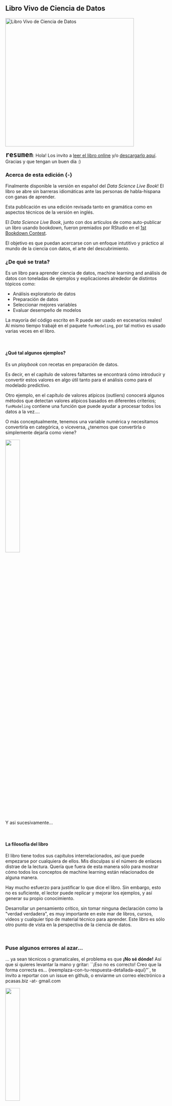 ## Libro Vivo de Ciencia de Datos

<img src="https://librovivodecienciadedatos.ai/introduction/libro-vivo-de-ciencia-de-datos.png" alt="Libro Vivo de Ciencia de Datos" width="400px">


<font size="+2">**`resumen`**</font>: Hola! Los invito a <a href="https://librovivodecienciadedatos.ai" target="blank">leer el libro online</a> y/o <a href="https://librovivodecienciadedatos.ai/descargar-libro.html" target="blank">descargarlo aquí</a>. Gracias y que tengan un buen día :)


### Acerca de esta edición {-}

Finalmente disponible la versión en español del _Data Science Live Book_! El libro se abre sin barreras idiomáticas ante las personas de habla-hispana con ganas de aprender.

Esta publicación es una edición revisada tanto en gramática como en aspectos técnicos de la versión en inglés.

El _Data Science Live Book_, junto con dos artículos de como auto-publicar un libro usando bookdown, fueron premiados por RStudio en el [1st Bookdown Contest](https://community.rstudio.com/t/announcing-winners-of-the-1st-bookdown-contest/16394). 

El objetivo es que puedan acercarse con un enfoque intutitivo y práctico al mundo de la ciencia con datos, el arte del descubrimiento.


### ¿De qué se trata?

Es un libro para aprender ciencia de datos, machine learning and análisis de datos con toneladas de ejemplos y explicaciones alrededor de distintos tópicos como:

- Análisis exploratorio de datos
- Preparación de datos
- Seleccionar mejores variables
- Evaluar desempeño de modelos

La mayoría del código escrito en R puede ser usado en escenarios reales! Al mismo tiempo trabajé en el paquete `funModeling`, por tal motivo es usado varias veces en el libro.

<br>

#### ¿Qué tal algunos ejemplos?

Es un _playbook_ con recetas en preparación de datos.

Es decir, en el capítulo de valores faltantes se encontrará cómo introducir y convertir estos valores en algo útil tanto para el análisis como para el modelado predictivo.

Otro ejemplo, en el capítulo de valores atípicos (outliers) conocerá algunos métodos que detectan valores atípicos basados en diferentes criterios; `funModeling` contiene una función que puede ayudar a procesar todos los datos a la vez.... 

O más conceptualmente, tenemos una variable numérica y necesitamos convertirla en categórica, o viceversa, ¿tenemos que convertirla o simplemente dejarla como viene? 


<img src="https://datascienceheroes.com/img/blog/coyote_book2.gif" width="30%">

Y asi sucesivamente...

<br>

#### La filosofía del libro

El libro tiene todos sus capítulos interrelacionados, así que puede empezarse por cualquiera de ellos. Mis disculpas si el número de enlaces distrae de la lectura. Quería que fuera de esta manera sólo para mostrar cómo todos los conceptos de machine learning están relacionados de alguna manera.

Hay mucho esfuerzo para justificar lo que dice el libro. Sin embargo, esto no es suficiente, el lector puede replicar y mejorar los ejemplos, y así generar su propio conocimiento.

Desarrollar un pensamiento crítico, sin tomar ninguna declaración como la "verdad verdadera", es muy importante en este mar de libros, cursos, videos y cualquier tipo de material técnico para aprender. Este libro es sólo otro punto de vista en la perspectiva de la ciencia de datos.

<br>

### Puse algunos errores al azar...

... ya sean técnicos o gramaticales, el problema es que **¡No sé dónde!** Así que si quieres levantar la mano y gritar: ``¡Eso no es correcto! Creo que la forma correcta es... {reemplaza-con-tu-respuesta-detallada-aquí}"`, te invito a reportar con un issue en github, o enviarme un correo electrónico a pcasas.biz -at- gmail.com

<img src="https://s3.amazonaws.com/datascienceheroes.com/img/blog/+coyote2.gif" width="30%">


<br>

### Descargue la versión en PDF, epub y Kindle!

Si usted aprende algo nuevo con este libro, o le ha ayudado de alguna manera a ahorrar tiempo en su trabajo, puede apoyar el proyecto adquiriendo la versión digital. (nombre su precio a partir de US$ 5) 

No hay diferencia entre las versiones digital y web :)

Después de la compra recibirás un correo electrónico para descargarlo en los tres formatos.

<font size="+2"><b><a href="https://librovivodecienciadedatos.ai/descargar-libro.html" target="blank">Descargue aquí!</a> </b></font>

<br>

---

`Mantente en contacto:`  <a href="https://twitter.com/pabloc_ds" target="blank">@pabloc_ds</a>.

~ Gracias por leer! 
